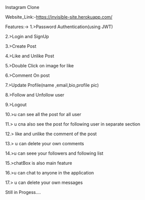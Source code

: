 Instagram Clone

Website_Link:-https://invisible-site.herokuapp.com/





Features:-> 
1.>Password Authentication(using JWT)

2.>Login and SignUp 

3.>Create Post 

4.>Like and Unlike Post 

5.>Double Click on image for like 

6.>Comment On post

7.>Update Profile(name ,email,bio,profile pic)

8.>Follow and Unfollow user

9.>Logout

10.>u can see all the post for all user

11.> u cna also see the post for following user in separate section

12.> like and unlike the comment of the post

13.> u can delete your own comments

14.>u can seee your followers and following list

15.>chatBox is also main feature

16.>u can chat to anyone in the application

17.> u can delete your own messages

Still in Progess....
